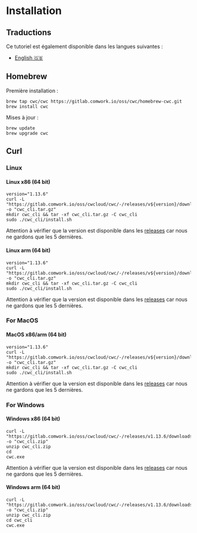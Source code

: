 # Installation

## Traductions

Ce tutoriel est également disponible dans les langues suivantes :
* [English 🇬🇧](../../../../tutorials/cli/install.md)

## Homebrew

Première installation :

```shell
brew tap cwc/cwc https://gitlab.comwork.io/oss/cwc/homebrew-cwc.git 
brew install cwc
```

Mises à jour :

```shell
brew update
brew upgrade cwc
```

## Curl

### Linux

#### Linux x86 (64 bit)

```shell
version="1.13.6"
curl -L "https://gitlab.comwork.io/oss/cwcloud/cwc/-/releases/v${version}/downloads/cwc_${version}_linux_amd64.tar.gz" -o "cwc_cli.tar.gz"
mkdir cwc_cli && tar -xf cwc_cli.tar.gz -C cwc_cli 
sudo ./cwc_cli/install.sh
```

Attention à vérifier que la version est disponible dans les [releases](https://gitlab.comwork.io/oss/cwcloud/cwc/-/releases) car nous ne gardons que les 5 dernières.

#### Linux arm (64 bit)

```shell
version="1.13.6"
curl -L "https://gitlab.comwork.io/oss/cwcloud/cwc/-/releases/v${version}/downloads/cwc_${version}_linux_arm64.tar.gz" -o "cwc_cli.tar.gz" 
mkdir cwc_cli && tar -xf cwc_cli.tar.gz -C cwc_cli 
sudo ./cwc_cli/install.sh
```

Attention à vérifier que la version est disponible dans les [releases](https://gitlab.comwork.io/oss/cwcloud/cwc/-/releases) car nous ne gardons que les 5 dernières.

### For MacOS

#### MacOS x86/arm (64 bit)

```shell
version="1.13.6"
curl -L "https://gitlab.comwork.io/oss/cwcloud/cwc/-/releases/v${version}/downloads/cwc_${version}_darwin_all.tar.gz" -o "cwc_cli.tar.gz"
mkdir cwc_cli && tar -xf cwc_cli.tar.gz -C cwc_cli     
sudo ./cwc_cli/install.sh
```

Attention à vérifier que la version est disponible dans les [releases](https://gitlab.comwork.io/oss/cwcloud/cwc/-/releases) car nous ne gardons que les 5 dernières.

### For Windows

#### Windows x86 (64 bit)

```shell
curl -L "https://gitlab.comwork.io/oss/cwcloud/cwc/-/releases/v1.13.6/downloads/cwc_1.13.6_windows_amd64.zip" -o "cwc_cli.zip"
unzip cwc_cli.zip 
cd 
cwc.exe
```

Attention à vérifier que la version est disponible dans les [releases](https://gitlab.comwork.io/oss/cwcloud/cwc/-/releases) car nous ne gardons que les 5 dernières.

#### Windows arm (64 bit)

```shell
curl -L "https://gitlab.comwork.io/oss/cwcloud/cwc/-/releases/v1.13.6/downloads/cwc_1.13.6_windows_arm64.zip" -o "cwc_cli.zip"
unzip cwc_cli.zip 
cd cwc_cli
cwc.exe
```
